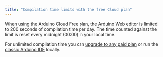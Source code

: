 ```yaml
---
title: "Compilation time limits with the free Cloud plan"
---
```


When using the Arduino Cloud Free plan, the Arduino Web editor is limited to 200 seconds of compilation time per day. The time counted against the limit is reset every midnight (00:00) in your local time.

For unlimited compilation time you can [upgrade to any paid plan](https://store.arduino.cc/digital/create#plans) or run the [classic Arduino IDE](https://www.arduino.cc/en/software) locally.
